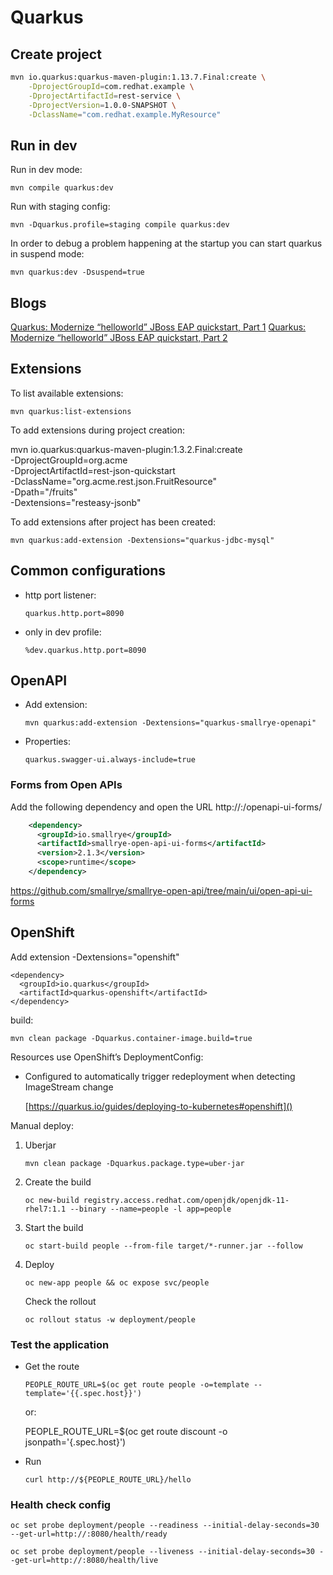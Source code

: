 Quarkus
================================================

Create project
------------------------------------------------

```sh
mvn io.quarkus:quarkus-maven-plugin:1.13.7.Final:create \
    -DprojectGroupId=com.redhat.example \
    -DprojectArtifactId=rest-service \
    -DprojectVersion=1.0.0-SNAPSHOT \
    -DclassName="com.redhat.example.MyResource"
```

Run in dev
------------------------------------------------

Run in dev mode:

	mvn compile quarkus:dev

Run with staging config: 

	mvn -Dquarkus.profile=staging compile quarkus:dev

In order to debug a problem happening at the startup you can start quarkus in suspend mode:

	mvn quarkus:dev -Dsuspend=true

Blogs
------------------------------------------------

[Quarkus: Modernize “helloworld” JBoss EAP quickstart, Part 1](https://developers.redhat.com/blog/2019/11/07/quarkus-modernize-helloworld-jboss-eap-quickstart-part-1/)
[Quarkus: Modernize “helloworld” JBoss EAP quickstart, Part 2](https://developers.redhat.com/blog/2019/11/08/quarkus-modernize-helloworld-jboss-eap-quickstart-part-2/)

Extensions
------------------------------------------------

To list available extensions:

	mvn quarkus:list-extensions

To add extensions during project creation:

mvn io.quarkus:quarkus-maven-plugin:1.3.2.Final:create \
    -DprojectGroupId=org.acme \
    -DprojectArtifactId=rest-json-quickstart \
    -DclassName="org.acme.rest.json.FruitResource" \
    -Dpath="/fruits" \
    -Dextensions="resteasy-jsonb"

To add extensions after project has been created:

	mvn quarkus:add-extension -Dextensions="quarkus-jdbc-mysql"


Common configurations
------------------------------------------------

- http port listener:

  ```
  quarkus.http.port=8090
  ```

- only in dev profile:

  ```
  %dev.quarkus.http.port=8090
  ```

OpenAPI
------------------------------------------------

- Add extension:

      mvn quarkus:add-extension -Dextensions="quarkus-smallrye-openapi"

- Properties:

      quarkus.swagger-ui.always-include=true

### Forms from Open APIs

Add the following dependency and open the URL http://<host>:<port>/openapi-ui-forms/

```xml
    <dependency>
      <groupId>io.smallrye</groupId>
      <artifactId>smallrye-open-api-ui-forms</artifactId>
      <version>2.1.3</version>
      <scope>runtime</scope>
    </dependency>
```

https://github.com/smallrye/smallrye-open-api/tree/main/ui/open-api-ui-forms

OpenShift
------------------------------------------------

Add extension  -Dextensions="openshift"

    <dependency>
      <groupId>io.quarkus</groupId>
      <artifactId>quarkus-openshift</artifactId>
    </dependency>

build:

	mvn clean package -Dquarkus.container-image.build=true

Resources use OpenShift’s DeploymentConfig:

- Configured to automatically trigger redeployment when detecting ImageStream change

  [https://quarkus.io/guides/deploying-to-kubernetes#openshift]()

Manual deploy:

1. Uberjar
  
   ```
   mvn clean package -Dquarkus.package.type=uber-jar
   ```

2. Create the build

	   oc new-build registry.access.redhat.com/openjdk/openjdk-11-rhel7:1.1 --binary --name=people -l app=people

3. Start the build

	   oc start-build people --from-file target/*-runner.jar --follow

4. Deploy

   ```
   oc new-app people && oc expose svc/people
   ```

   Check the rollout

	   oc rollout status -w deployment/people

### Test the application

- Get the route

	  PEOPLE_ROUTE_URL=$(oc get route people -o=template --template='{{.spec.host}}')

  or:

    PEOPLE_ROUTE_URL=$(oc get route discount -o jsonpath='{.spec.host}')

- Run

	  curl http://${PEOPLE_ROUTE_URL}/hello

### Health check config

	oc set probe deployment/people --readiness --initial-delay-seconds=30 --get-url=http://:8080/health/ready

	oc set probe deployment/people --liveness --initial-delay-seconds=30 --get-url=http://:8080/health/live
